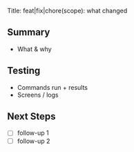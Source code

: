 Title: feat|fix|chore(scope): what changed

## Summary
- What & why

## Testing
- Commands run + results
- Screens / logs

## Next Steps
- [ ] follow-up 1
- [ ] follow-up 2
